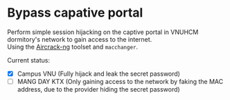 # Bypass capative portal

Perform simple session hijacking on the captive portal in VNUHCM dormitory's network to gain access to the internet.  
Using the [Aircrack-ng](https://github.com/aircrack-ng/aircrack-ng) toolset and `macchanger`.

Current status:  
- [x] Campus VNU (Fully hijack and leak the secret password)  
- [ ] MANG DAY KTX (Only gaining access to the network by faking the MAC address, due to the provider hiding the secret password)
